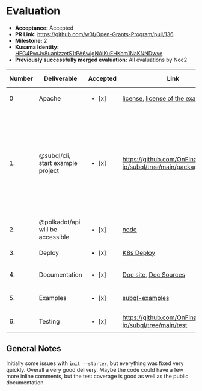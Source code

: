# Evaluation

* **Acceptance:** Accepted
* **PR Link:** https://github.com/w3f/Open-Grants-Program/pull/136
* **Milestone:** 2
* **Kusama Identity:** [HFG4FvoJv8uanizzetS1tPA6wigNAiKuEHKcm1NaKNNDwve](https://polkascan.io/pre/kusama/account/HFG4FvoJv8uanizzetS1tPA6wigNAiKuEHKcm1NaKNNDwve)
* **Previously successfully merged evaluation:** All evaluations by Noc2

| Number | Deliverable | Accepted | Link | Evaluation Notes |
| ------------- | ------------- | ------------- | ------------- |------------- |
 0 | Apache | <ul><li>[x] </li></ul> | [license](https://github.com/OnFinality-io/subql/blob/main/LICENSE), [license of the example](https://github.com/OnFinality-io/subql-examples/blob/main/LICENSE) |  Correct license  |
| 1. | @subql/cli, start example project |<ul><li>[x] </li></ul>| https://github.com/OnFinality-io/subql/tree/main/packages/cli/src |  subql init --starter works, initially I run into some issues with building the project. But the doc was updated and the latest version resolved the issue (cli v0.7.2).  |
| 2. | 	@polkadot/api will be accessible |<ul><li>[x] </li></ul>| [node](https://github.com/OnFinality-io/subql/tree/main/packages/node) | Also has it's own [example](https://github.com/OnFinality-io/subql-examples/tree/main/validator-threshold) |
| 3. | Deploy |<ul><li>[x] </li></ul>| [K8s Deploy](https://github.com/OnFinality-io/subql/tree/main/deploy/k8s) | Works |
| 4. | Documentation |<ul><li>[x] </li></ul>| [Doc site](https://doc.subquery.network), [Doc Sources](https://github.com/OnFinality-io/subql/tree/main/docs) | Useful documentation |
| 5. | Examples |<ul><li>[x] </li></ul>| [subql-examples](https://github.com/OnFinality-io/subql-examples) | Really useful and nice examples |
| 6. | Testing |<ul><li>[x] </li></ul>| https://github.com/OnFinality-io/subql/tree/main/test | Good test coverage |


## General Notes

Initially some issues with `init --starter`, but everything was fixed very quickly. Overall a very good delivery. Maybe the code could have a few more inline comments, but the test coverage is good as well as the public documentation. 